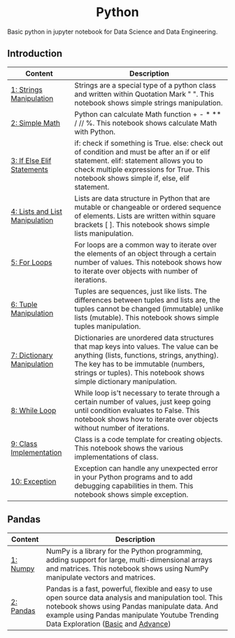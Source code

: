 <h1 align="center"> Python </h1>
Basic python in jupyter notebook for Data Science and Data Engineering.

## Introduction
Content | Description 
--- | --- 
[1: Strings Manipulation](https://github.com/ThanatPay/Python/blob/main/Introduction/01string_manipulations.ipynb) | Strings are a special type of a python class and written within Quotation Mark " ". This notebook shows simple strings manipulation.
[2: Simple Math](https://github.com/ThanatPay/Python/blob/main/Introduction/02simple_math.ipynb) | Python can calculate Math function + - * ** / // %. This notebook shows calculate Math with Python.
[3: If Else Elif Statements](https://github.com/ThanatPay/Python/blob/main/Introduction/03if_else_statement.ipynb) | if: check if something is True. else: check out of condition and must be after an if or elif statement. elif: statement allows you to check multiple expressions for True. This notebook shows simple if, else, elif statement.
[4: Lists and List Manipulation](https://github.com/ThanatPay/Python/blob/main/Introduction/04List_manipulations.ipynb) | Lists are data structure in Python that are mutable or changeable or ordered sequence of elements. Lists are written within square brackets [ ]. This notebook shows simple lists manipulation.
[5: For Loops](https://github.com/ThanatPay/Python/blob/main/Introduction/05for_loop.ipynb) | For loops are a common way to iterate over the elements of an object through a certain number of values. This notebook shows how to iterate over objects with number of iterations.
[6: Tuple Manipulation](https://github.com/ThanatPay/Python/blob/main/Introduction/06Tuples.ipynb) | Tuples are sequences, just like lists. The differences between tuples and lists are, the tuples cannot be changed (immutable) unlike lists (mutable). This notebook shows simple tuples manipulation.
[7: Dictionary Manipulation](https://github.com/ThanatPay/Python/blob/main/Introduction/07Dictionary.ipynb) | Dictionaries are unordered data structures that map keys into values. The value can be anything (lists, functions, strings, anything). The key has to be immutable (numbers, strings or tuples). This notebook shows simple dictionary manipulation.
[8: While Loop](https://github.com/ThanatPay/Python/blob/main/Introduction/08while_loop.ipynb) | While loop is't necessary to terate through a certain number of values, just keep going until condition evaluates to False. This notebook shows how to iterate over objects without number of iterations.
[9: Class Implementation](https://github.com/ThanatPay/Python/blob/main/Introduction/09class.ipynb) | Class is a code template for creating objects. This notebook shows the various implementations of class.
[10: Exception](https://github.com/ThanatPay/Python/blob/main/Introduction/10exception.ipynb) | Exception can handle any unexpected error in your Python programs and to add debugging capabilities in them. This notebook shows simple exception.

## Pandas
Content | Description 
--- | --- 
[1: Numpy](https://github.com/ThanatPay/Python/blob/main/Pandas/1_Numpy.ipynb) | NumPy is a library for the Python programming, adding support for large, multi-dimensional arrays and matrices. This notebook shows using NumPy manipulate vectors and matrices.
[2: Pandas]() | Pandas is a fast, powerful, flexible and easy to use open source data analysis and manipulation tool. This notebook shows using Pandas manipulate data. And example using Pandas manipulate Youtube Trending Data Exploration ([Basic]() and [Advance]())

